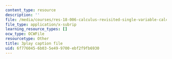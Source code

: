 ```yaml
---
content_type: resource
description: ''
file: /media/courses/res-18-006-calculus-revisited-single-variable-calculus-fall-2010/6f7760456b035e499700ebf2f9fb6930_iM4DRgFqPso.vtt
file_type: application/x-subrip
learning_resource_types: []
ocw_type: OCWFile
resourcetype: Other
title: 3play caption file
uid: 6f776045-6b03-5e49-9700-ebf2f9fb6930
---
```

